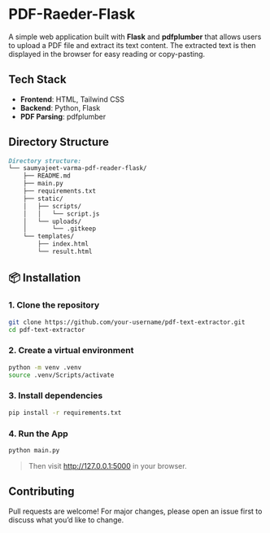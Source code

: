# PDF-Raeder-Flask

A simple web application built with **Flask** and **pdfplumber** that allows users to upload a PDF file and extract its text content. The extracted text is then displayed in the browser for easy reading or copy-pasting.

## Tech Stack

- **Frontend**: HTML, Tailwind CSS
- **Backend**: Python, Flask
- **PDF Parsing**: pdfplumber

## Directory Structure

```md
Directory structure:
└── saumyajeet-varma-pdf-reader-flask/
    ├── README.md
    ├── main.py
    ├── requirements.txt
    ├── static/
    │   ├── scripts/
    │   │   └── script.js
    │   └── uploads/
    │       └── .gitkeep
    └── templates/
        ├── index.html
        └── result.html
```


## 📦 Installation

### 1. Clone the repository
```bash
git clone https://github.com/your-username/pdf-text-extractor.git
cd pdf-text-extractor
```

### 2. Create a virtual environment
```bash
python -m venv .venv
source .venv/Scripts/activate
```

### 3. Install dependencies
```bash
pip install -r requirements.txt
```

### 4. Run the App
```bash
python main.py
```

> Then visit http://127.0.0.1:5000 in your browser.

## Contributing

Pull requests are welcome! For major changes, please open an issue first to discuss what you’d like to change.